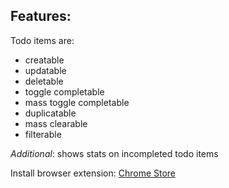 ## Features:

Todo items are:

- creatable
- updatable
- deletable
- toggle completable
- mass toggle completable
- duplicatable
- mass clearable
- filterable

_Additional_: shows stats on incompleted todo items

Install browser extension: [Chrome Store](https://codesandbox.io/s/x323nzvp0w)
